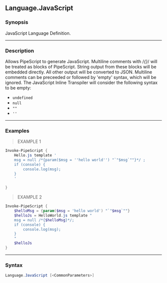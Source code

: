 Language.JavaScript
-------------------




### Synopsis
JavaScript Language Definition.



---


### Description

Allows PipeScript to generate JavaScript.
Multiline comments with /*{}*/ will be treated as blocks of PipeScript.
String output from these blocks will be embedded directly.  All other output will be converted to JSON.
Multiline comments can be preceeded or followed by 'empty' syntax, which will be ignored.
The JavaScript Inline Transpiler will consider the following syntax to be empty:
* ```undefined```
* ```null```
* ```""```
* ```''```



---


### Examples
> EXAMPLE 1

```PowerShell
Invoke-PipeScript {
    Hello.js template '
    msg = null /*{param($msg = ''hello world'') "`"$msg`""}*/ ;
    if (console) {
        console.log(msg);
    }
    '
    
}
```
> EXAMPLE 2

```PowerShell
Invoke-PipeScript {
    $helloMsg = {param($msg = 'hello world') "`"$msg`""}
    $helloJs = HelloWorld.js template "
    msg = null /*{$helloMsg}*/;
    if (console) {
        console.log(msg);
    }
    "
    $helloJs
}
```


---


### Syntax
```PowerShell
Language.JavaScript [<CommonParameters>]
```
